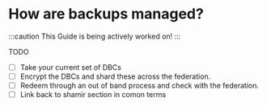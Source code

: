 # How are backups managed?

:::caution
This Guide is being actively worked on!
:::

TODO

- [ ] Take your current set of DBCs
- [ ] Encrypt the DBCs and shard these across the federation.
- [ ] Redeem through an out of band process and check with the federation.
- [ ] Link back to shamir section in comon terms
